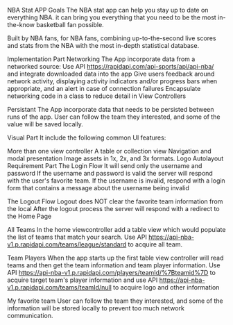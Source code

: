 NBA Stat APP
Goals
The NBA stat app can help you stay up to date on everything NBA. it can bring you everything that you need to be the most in-the-know basketball fan possible.

Built by NBA fans, for NBA fans, combining up-to-the-second live scores and stats from the NBA with the most in-depth statistical database.

Implementation Part
Networking
The App incorporate data from a networked source: Use API https://rapidapi.com/api-sports/api/api-nba/ and integrate downloaded data into the app Give users feedback around network activity, displaying activity indicators and/or progress bars when appropriate, and an alert in case of connection failures Encapsulate networking code in a class to reduce detail in View Controllers

Persistant
The App incorporate data that needs to be persisted between runs of the app. User can follow the team they interested, and some of the value will be saved locally.

Visual Part
It include the following common UI features:

More than one view controller
A table or collection view
Navigation and modal presentation
Image assets in 1x, 2x, and 3x formats.
Logo
Autolayout
Requirement Part
The Login Flow
It will send only the username and password If the username and password is valid the server will respond with the user's favorite team. If the username is invalid, respond with a login form that contains a message about the username being invalid

The Logout Flow
Logout does NOT clear the favorite team information from the local After the logout process the server will respond with a redirect to the Home Page

All Teams
In the home viewcontroller add a table view which would populate the list of teams that match your search. Use API https://api-nba-v1.p.rapidapi.com/teams/league/standard to acquire all team.

Team Players
When the app starts up the first table view controller will read teams and then get the team information and team player information. Use API https://api-nba-v1.p.rapidapi.com/players/teamId/%7Bteamid%7D to acquire target team's player information and use API https://api-nba-v1.p.rapidapi.com/teams/teamId/null to acquire logo and other information

My favorite team
User can follow the team they interested, and some of the information will be stored locally to prevent too much network communication.
